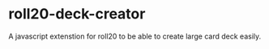 # roll20-deck-creator
A javascript extenstion for roll20 to be able to create large card deck easily. 
